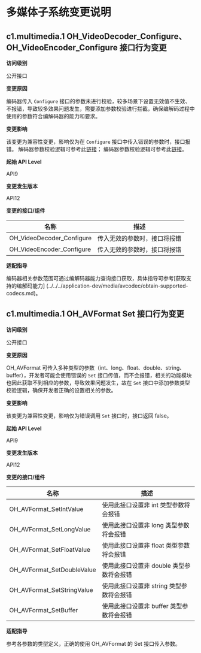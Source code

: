 # 多媒体子系统变更说明

## c1.multimedia.1 OH_VideoDecoder_Configure、OH_VideoEncoder_Configure 接口行为变更

**访问级别**

公开接口

**变更原因**

编码器传入 `Configure` 接口的参数未进行校验，较多场景下设置无效值不生效、不报错，导致较多效果问题发生，需要添加参数校验进行拦截，确保编解码过程中使用的参数符合编解码器的能力和要求。

**变更影响**

该变更为兼容性变更，影响仅为在 `Configure` 接口中传入错误的参数时，接口报错。
解码器参数校验逻辑可参考此[链接](../../../application-dev/reference/apis-avcodec-kit/_video_decoder.md#oh_videodecoder_configure)；
编码器参数校验逻辑可参考此[链接](../../../application-dev/reference/apis-avcodec-kit/_video_encoder.md#oh_videoencoder_configure)。

**起始 API Level**

API9

**变更发生版本**

API12

**变更的接口/组件**

| 名称                      | 描述                        |
| ------------------------- | --------------------------- |
| OH_VideoDecoder_Configure | 传入无效的参数时，接口将报错 |
| OH_VideoEncoder_Configure | 传入无效的参数时，接口将报错 |

**适配指导**

编码器相关参数范围可通过编解码器能力查询接口获取，具体指导可参考[获取支持的编解码能力]
(../../../application-dev/media/avcodec/obtain-supported-codecs.md)。

## c1.multimedia.1 OH_AVFormat Set 接口行为变更

**访问级别**

公开接口

**变更原因**

OH_AVFormat 可传入多种类型的参数（int、long、float、double、string、buffer），开发者可能会使用错误的 `Set` 接口传值，而不会报错，相关的功能模块也因此获取不到相应的参数，导致效果问题发生，故在 `Set` 接口中添加参数类型校验逻辑，确保开发者正确的设置相关的参数。

**变更影响**

该变更为兼容性变更，影响仅为错误调用 `Set` 接口时，接口返回 false。

**起始 API Level**

API9

**变更发生版本**

API12

**变更的接口/组件**

| 名称                       | 描述                                    |
| -------------------------- | --------------------------------------- |
| OH_AVFormat_SetIntValue    | 使用此接口设置非 int 类型参数将会报错    |
| OH_AVFormat_SetLongValue   | 使用此接口设置非 long 类型参数将会报错   |
| OH_AVFormat_SetFloatValue  | 使用此接口设置非 float 类型参数将会报错  |
| OH_AVFormat_SetDoubleValue | 使用此接口设置非 double 类型参数将会报错 |
| OH_AVFormat_SetStringValue | 使用此接口设置非 string 类型参数将会报错 |
| OH_AVFormat_SetBuffer      | 使用此接口设置非 buffer 类型参数将会报错 |

**适配指导**

参考各参数的类型定义，正确的使用 OH_AVFormat 的 Set 接口传入参数。
